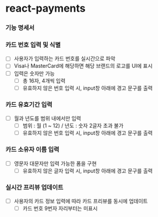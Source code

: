 # react-payments

### 기능 명세서

### 카드 번호 입력 및 식별

- [ ] 사용자가 입력하는 카드 번호를 실시간으로 파악
- [ ] Visa나 MasterCard에 해당하면 해당 브랜드의 로고를 UI에 표시
- [ ] 입력은 숫자만 가능
  - [ ] 총 16자, 4개씩 입력
  - [ ] 유효하지 않은 번호 입력 시, input창 아래에 경고 문구를 출력

### 카드 유효기간 입력

- [ ] 월과 년도를 범위 내에서만 입력
  - [ ] 범위 : 월 (1 ~ 12) / 년도 : 숫자 2글자 초과 불가
  - [ ] 유효하지 않은 번호 입력 시, input창 아래에 경고 문구를 출력

### 카드 소유자 이름 입력

- [ ] 영문자 대문자만 입력 가능한 폼을 구현
  - [ ] 유효하지 않은 글자 입력 시, input창 아래에 경고 문구를 출력

### 실시간 프리뷰 업데이트

- [ ] 사용자의 카드 정보 입력에 따라 카드 프리뷰를 동시에 업데이트
  - [ ] 카드 번호 9번자 자리부터는 미표시
